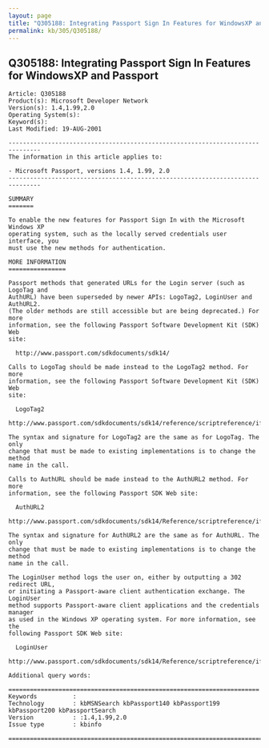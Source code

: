 ```yaml
---
layout: page
title: "Q305188: Integrating Passport Sign In Features for WindowsXP and Passport"
permalink: kb/305/Q305188/
---
```


## Q305188: Integrating Passport Sign In Features for WindowsXP and Passport

	Article: Q305188
	Product(s): Microsoft Developer Network
	Version(s): 1.4,1.99,2.0
	Operating System(s): 
	Keyword(s): 
	Last Modified: 19-AUG-2001
	
	-------------------------------------------------------------------------------
	The information in this article applies to:
	
	- Microsoft Passport, versions 1.4, 1.99, 2.0 
	-------------------------------------------------------------------------------
	
	SUMMARY
	=======
	
	To enable the new features for Passport Sign In with the Microsoft Windows XP
	operating system, such as the locally served credentials user interface, you
	must use the new methods for authentication.
	
	MORE INFORMATION
	================
	
	Passport methods that generated URLs for the Login server (such as LogoTag and
	AuthURL) have been superseded by newer APIs: LogoTag2, LoginUser and AuthURL2.
	(The older methods are still accessible but are being deprecated.) For more
	information, see the following Passport Software Development Kit (SDK) Web
	site:
	
	  http://www.passport.com/sdkdocuments/sdk14/
	
	Calls to LogoTag should be made instead to the LogoTag2 method. For more
	information, see the following Passport Software Development Kit (SDK) Web
	site:
	
	  LogoTag2
	  http://www.passport.com/sdkdocuments/sdk14/reference/scriptreference/ifaces/ipassportmanager2/logotag2.htm
	
	The syntax and signature for LogoTag2 are the same as for LogoTag. The only
	change that must be made to existing implementations is to change the method
	name in the call.
	
	Calls to AuthURL should be made instead to the AuthURL2 method. For more
	information, see the following Passport SDK Web site:
	
	  AuthURL2
	  http://www.passport.com/sdkdocuments/sdk14/Reference/scriptreference/ifaces/ipassportmanager2/authurl2.htm
	
	The syntax and signature for AuthURL2 are the same as for AuthURL. The only
	change that must be made to existing implementations is to change the method
	name in the call.
	
	The LoginUser method logs the user on, either by outputting a 302 redirect URL,
	or initiating a Passport-aware client authentication exchange. The LoginUser
	method supports Passport-aware client applications and the credentials manager
	as used in the Windows XP operating system. For more information, see the
	following Passport SDK Web site:
	
	  LoginUser
	  http://www.passport.com/sdkdocuments/sdk14/Reference/scriptreference/ifaces/ipassportmanager2/loginuser.htm
	
	Additional query words:
	
	======================================================================
	Keywords          :  
	Technology        : kbMSNSearch kbPassport140 kbPassport199 kbPassport200 kbPassportSearch
	Version           : :1.4,1.99,2.0
	Issue type        : kbinfo
	
	=============================================================================
	
